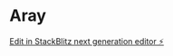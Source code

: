 # Aray

[Edit in StackBlitz next generation editor ⚡️](https://stackblitz.com/~/github.com/adriankoder5/Aray)